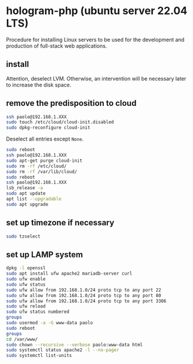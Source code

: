 # hologram-php  (ubuntu server 22.04 LTS)

Procedure for installing Linux servers to be used for the development and production of full-stack web applications.

## install

Attention, deselect LVM.
Otherwise, an intervention will be necessary later to increase the disk space.

## remove the predisposition to cloud

```bash
ssh paolo@192.168.1.XXX
sudo touch /etc/cloud/cloud-init.disabled
sudo dpkg-reconfigure cloud-init
```

Deselect all entries except `None`.

```bash
sudo reboot
ssh paolo@192.168.1.XXX
sudo apt-get purge cloud-init
sudo rm -rf /etc/cloud/
sudo rm -rf /var/lib/cloud/
sudo reboot
ssh paolo@192.168.1.XXX
lsb_release -a
sudo apt update
apt list --upgradable
sudo apt upgrade
```

## set up timezone if necessary

```bash
sudo tzselect
```

## set up LAMP system

```bash
dpkg -l openssl
sudo apt install ufw apache2 mariadb-server curl
sudo ufw enable
sudo ufw status
sudo ufw allow from 192.168.1.0/24 proto tcp to any port 22
sudo ufw allow from 192.168.1.0/24 proto tcp to any port 80
sudo ufw allow from 192.168.1.0/24 proto tcp to any port 3306
sudo ufw reload
sudo ufw status numbered
groups
sudo usermod -a -G www-data paolo
sudo reboot
groups
cd /var/www/
sudo chown --recursive --verbose paolo:www-data html
sudo systemctl status apache2 -l --no-pager
sudo systemctl list-units
```
